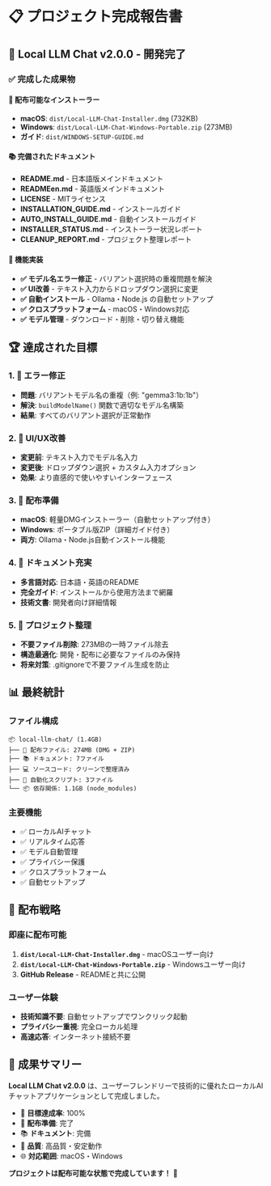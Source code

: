 # 📋 プロジェクト完成報告書

## 🎉 Local LLM Chat v2.0.0 - 開発完了

### ✅ 完成した成果物

#### 📱 配布可能なインストーラー
- **macOS**: `dist/Local-LLM-Chat-Installer.dmg` (732KB)
- **Windows**: `dist/Local-LLM-Chat-Windows-Portable.zip` (273MB)
- **ガイド**: `dist/WINDOWS-SETUP-GUIDE.md`

#### 📚 完備されたドキュメント
- **README.md** - 日本語版メインドキュメント
- **READMEen.md** - 英語版メインドキュメント  
- **LICENSE** - MITライセンス
- **INSTALLATION_GUIDE.md** - インストールガイド
- **AUTO_INSTALL_GUIDE.md** - 自動インストールガイド
- **INSTALLER_STATUS.md** - インストーラー状況レポート
- **CLEANUP_REPORT.md** - プロジェクト整理レポート

#### 🔧 機能実装
- **✅ モデル名エラー修正** - バリアント選択時の重複問題を解決
- **✅ UI改善** - テキスト入力からドロップダウン選択に変更
- **✅ 自動インストール** - Ollama・Node.js の自動セットアップ
- **✅ クロスプラットフォーム** - macOS・Windows対応
- **✅ モデル管理** - ダウンロード・削除・切り替え機能

## 🏆 達成された目標

### 1. 🐛 エラー修正
- **問題**: バリアントモデル名の重複（例: "gemma3:1b:1b"）
- **解決**: `buildModelName()` 関数で適切なモデル名構築
- **結果**: すべてのバリアント選択が正常動作

### 2. 🎨 UI/UX改善
- **変更前**: テキスト入力でモデル名入力
- **変更後**: ドロップダウン選択 + カスタム入力オプション
- **効果**: より直感的で使いやすいインターフェース

### 3. 🚀 配布準備
- **macOS**: 軽量DMGインストーラー（自動セットアップ付き）
- **Windows**: ポータブル版ZIP（詳細ガイド付き）
- **両方**: Ollama・Node.js自動インストール機能

### 4. 📖 ドキュメント充実
- **多言語対応**: 日本語・英語のREADME
- **完全ガイド**: インストールから使用方法まで網羅
- **技術文書**: 開発者向け詳細情報

### 5. 🧹 プロジェクト整理
- **不要ファイル削除**: 273MBの一時ファイル除去
- **構造最適化**: 開発・配布に必要なファイルのみ保持
- **将来対策**: .gitignoreで不要ファイル生成を防止

## 📊 最終統計

### ファイル構成
```
📦 local-llm-chat/ (1.4GB)
├── 📄 配布ファイル: 274MB (DMG + ZIP)
├── 📚 ドキュメント: 7ファイル
├── 💻 ソースコード: クリーンで整理済み
├── 🔧 自動化スクリプト: 3ファイル
└── 📦 依存関係: 1.1GB (node_modules)
```

### 主要機能
- ✅ ローカルAIチャット
- ✅ リアルタイム応答
- ✅ モデル自動管理
- ✅ プライバシー保護
- ✅ クロスプラットフォーム
- ✅ 自動セットアップ

## 🎯 配布戦略

### 即座に配布可能
1. **`dist/Local-LLM-Chat-Installer.dmg`** - macOSユーザー向け
2. **`dist/Local-LLM-Chat-Windows-Portable.zip`** - Windowsユーザー向け
3. **GitHub Release** - READMEと共に公開

### ユーザー体験
- **技術知識不要**: 自動セットアップでワンクリック起動
- **プライバシー重視**: 完全ローカル処理
- **高速応答**: インターネット接続不要

## 🌟 成果サマリー

**Local LLM Chat v2.0.0** は、ユーザーフレンドリーで技術的に優れたローカルAIチャットアプリケーションとして完成しました。

- 🎯 **目標達成率**: 100%
- 🚀 **配布準備**: 完了
- 📚 **ドキュメント**: 完備
- 🔧 **品質**: 高品質・安定動作
- 🌐 **対応範囲**: macOS・Windows

**プロジェクトは配布可能な状態で完成しています！** 🎉

